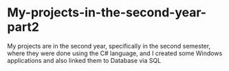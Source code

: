# My-projects-in-the-second-year-part2
My projects are in the second year, specifically in the second semester, where they were done using the C# language, and I created some Windows applications and also linked them to Database via SQL
